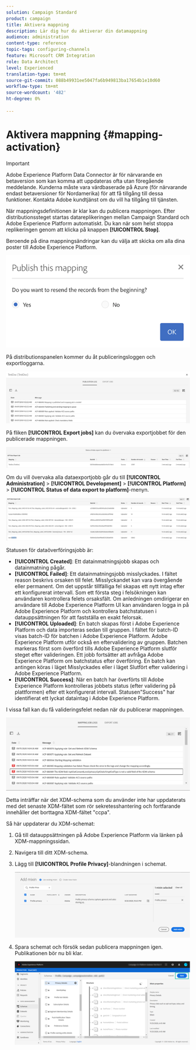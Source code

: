 ```yaml
---
solution: Campaign Standard
product: campaign
title: Aktivera mappning
description: Lär dig hur du aktiverar din datamappning
audience: administration
content-type: reference
topic-tags: configuring-channels
feature: Microsoft CRM Integration
role: Data Architect
level: Experienced
translation-type: tm+mt
source-git-commit: 088b49931ee5047fa6b949813ba17654b1e10d60
workflow-type: tm+mt
source-wordcount: '482'
ht-degree: 0%

---
```



# Aktivera mappning {#mapping-activation}

>[!IMPORTANT]
>
>Adobe Experience Platform Data Connector är för närvarande en betaversion som kan komma att uppdateras ofta utan föregående meddelande. Kunderna måste vara värdbaserade på Azure (för närvarande endast betaversioner för Nordamerika) för att få tillgång till dessa funktioner. Kontakta Adobe kundtjänst om du vill ha tillgång till tjänsten.

När mappningsdefinitionen är klar kan du publicera mappningen. Efter distributionssteget startas datareplikeringen mellan Campaign Standard och Adobe Experience Platform automatiskt. Du kan när som helst stoppa replikeringen genom att klicka på knappen **[!UICONTROL Stop]**.

Beroende på dina mappningsändringar kan du välja att skicka om alla dina poster till Adobe Experience Platform.

![](assets/aep_publishmapping.png)

På distributionspanelen kommer du åt publiceringsloggen och exportloggarna.

![](assets/aep_publog.png)

På fliken **[!UICONTROL Export jobs]** kan du övervaka exportjobbet för den publicerade mappningen.

![](assets/aep_jobstatus.png)

Om du vill övervaka alla dataexportjobb går du till **[!UICONTROL Administration]** > **[!UICONTROL Development]** > **[!UICONTROL Platform]** > **[!UICONTROL Status of data export to platform]**-menyn.

![](assets/aep_statusmapping.png)

Statusen för dataöverföringsjobb är:

* **[!UICONTROL Created]**: Ett datainmatningsjobb skapas och datainmatning pågår.
* **[!UICONTROL Failed]**: Ett datainmatningsjobb misslyckades. I fältet reason beskrivs orsaken till felet. Misslyckandet kan vara övergående eller permanent. Om det uppstår tillfälliga fel skapas ett nytt intag efter ett konfigurerat intervall. Som ett första steg i felsökningen kan användaren kontrollera felets orsaksfält. Om anledningen omdirigerar en användare till Adobe Experience Platform UI kan användaren logga in på Adobe Experience Platform och kontrollera batchstatusen i datauppsättningen för att fastställa en exakt felorsak.
* **[!UICONTROL Uploaded]**: En batch skapas först i Adobe Experience Platform och data importeras sedan till gruppen. I fältet för batch-ID visas batch-ID för batchen i Adobe Experience Platform. Adobe Experience Platform utför också en eftervalidering av gruppen. Batchen markeras först som överförd tills Adobe Experience Platform slutför steget efter valideringen. Ett jobb fortsätter att avfråga Adobe Experience Platform om batchstatus efter överföring. En batch kan antingen köras i läget Misslyckades eller i läget Slutfört efter validering i Adobe Experience Platform.
* **[!UICONTROL Success]**: När en batch har överförts till Adobe Experience Platform kontrolleras jobbets status (efter validering på plattformen) efter ett konfigurerat intervall. Statusen&quot;Success&quot; har identifierat ett lyckat dataintag i Adobe Experience Platform.

I vissa fall kan du få valideringsfelet nedan när du publicerar mappningen.

![](assets/aep_datamapping_ccpa.png)

Detta inträffar när det XDM-schema som du använder inte har uppdaterats med det senaste XDM-fältet som rör sekretesshantering och fortfarande innehåller det borttagna XDM-fältet &quot;ccpa&quot;.

Så här uppdaterar du XDM-schemat:

1. Gå till datauppsättningen på Adobe Experience Platform via länken på XDM-mappningssidan.

1. Navigera till ditt XDM-schema.

1. Lägg till **[!UICONTROL Profile Privacy]**-blandningen i schemat.

   ![](assets/aep_datamapping_privacyfield.png)

1. Spara schemat och försök sedan publicera mappningen igen. Publikationen bör nu bli klar.

   ![](assets/aep_save_mapping.png)
